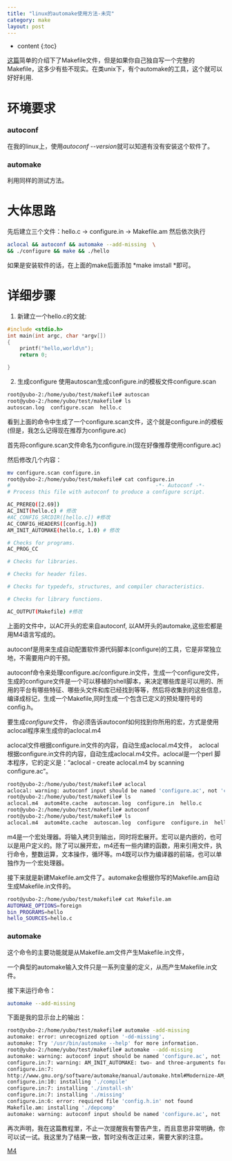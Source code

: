 ```yaml
---
title: "linux的automake使用方法-未完"
category: make
layout: post
---
```


* content
{:toc}

[这篇](http://www.aftermath.cn/Makefile.html)简单的介绍下了Makefile文件，但是如果你自己独自写一个完整的Makefile，这多少有些不现实。在类unix下，有个automake的工具，这个就可以好好利用.

# 环境要求

### autoconf
在我的linux上，使用*autoconf  --version*就可以知道有没有安装这个软件了。

### automake
利用同样的测试方法。


# 大体思路

先后建立三个文件：hello.c -> configure.in -> Makefile.am 然后依次执行

```bash
aclocal && autoconf && automake --add-missing  \
&& ./configure && make && ./hello

```

如果是安装软件的话，在上面的make后面添加 *make imstall *即可。

# 详细步骤


1. 新建立一个hello.c的文就:


```c
#include <stdio.h>
int main(int argc, char *argv[])
{
	printf("hello,world\n");
	return 0;

}


```

2. 生成configure
使用autoscan生成configure.in的模板文件configure.scan

```bash
root@yubo-2:/home/yubo/test/makefile# autoscan
root@yubo-2:/home/yubo/test/makefile# ls
autoscan.log  configure.scan  hello.c

```
看到上面的命令中生成了一个configure.scan文件，这个就是configure.in的模板(但是，我怎么记得现在推荐为configure.ac)


首先将configure.scan文件命名为configure.in(现在好像推荐使用configure.ac)

然后修改几个内容：

```bash
mv configure.scan configure.in
root@yubo-2:/home/yubo/test/makefile# cat configure.in
#                                               -*- Autoconf -*-
# Process this file with autoconf to produce a configure script.

AC_PREREQ([2.69])
AC_INIT(hello.c) # 修改
#AC_CONFIG_SRCDIR([hello.c]) #修改
AC_CONFIG_HEADERS([config.h])
AM_INIT_AUTOMAKE(hello.c, 1.0) # 修改

# Checks for programs.
AC_PROG_CC

# Checks for libraries.

# Checks for header files.

# Checks for typedefs, structures, and compiler characteristics.

# Checks for library functions.

AC_OUTPUT(Makefile) #修改
```

上面的文件中，以AC开头的宏来自autoconf, 以AM开头的automake,这些宏都是用M4语言写成的。

autoconf是用来生成自动配置软件源代码脚本(configure)的工具，它是非常独立地，不需要用户的干预。

autoconf命令来处理configure.ac/configure.in文件，生成一个configure文件，生成的configure文件是一个可以移植的shell脚本，来决定哪些库是可以用的、所用的平台有哪些特征、哪些头文件和库已经找到等等，然后将收集到的这些信息，编译成标记，生成一个Makefile,同时生成一个包含已定义的预处理符号的config.h。

要生成*configure*文件， 你必须告诉autoconf如何找到你所用的宏，方式是使用aclocal程序来生成你的aclocal.m4

aclocal文件根据configure.in文件的内容，自动生成aclocal.m4文件，　aclocal根据configure.in文件的内容，自动生成aclocal.m4文件。aclocal是一个perl 脚本程序，它的定义是：“aclocal - create aclocal.m4 by scanning configure.ac”。

```bash
root@yubo-2:/home/yubo/test/makefile# aclocal
aclocal: warning: autoconf input should be named 'configure.ac', not 'configure.in'
root@yubo-2:/home/yubo/test/makefile# ls
aclocal.m4  autom4te.cache  autoscan.log  configure.in	hello.c
root@yubo-2:/home/yubo/test/makefile# autoconf
root@yubo-2:/home/yubo/test/makefile# ls
aclocal.m4  autom4te.cache  autoscan.log  configure  configure.in  hello.c
```

m4是一个宏处理器。将输入拷贝到输出，同时将宏展开。宏可以是内嵌的，也可以是用户定义的。除了可以展开宏，m4还有一些内建的函数，用来引用文件，执行命令，整数运算，文本操作，循环等。m4既可以作为编译器的前端，也可以单独作为一个宏处理器。

接下来就是新建Makefile.am文件了。automake会根据你写的Makefile.am自动生成Makefile.in文件的。

```bash
root@yubo-2:/home/yubo/test/makefile# cat Makefile.am
AUTOMAKE_OPTIONS=foreign
bin_PROGRAMS=hello
hello_SOURCES=hello.c

```

### automake

这个命令的主要功能就是从Makefile.am文件产生Makefile.in文件，

一个典型的automake输入文件只是一系列变量的定义，从而产生Makefile.in文件。

接下来运行命令：

```bash
automake --add-missing
```

下面是我的显示台上的输出：

```bash
root@yubo-2:/home/yubo/test/makefile# automake -add-missing
automake: error: unrecognized option '-dd-missing'.
automake: Try '/usr/bin/automake --help' for more information.
root@yubo-2:/home/yubo/test/makefile# automake --add-missing
automake: warning: autoconf input should be named 'configure.ac', not 'configure.in'
configure.in:7: warning: AM_INIT_AUTOMAKE: two- and three-arguments forms are deprecated.  For more info, see:
configure.in:7:
http://www.gnu.org/software/automake/manual/automake.html#Modernize-AM_005fINIT_005fAUTOMAKE-invocation
configure.in:10: installing './compile'
configure.in:7: installing './install-sh'
configure.in:7: installing './missing'
configure.in:6: error: required file 'config.h.in' not found
Makefile.am: installing './depcomp'
automake: warning: autoconf input should be named 'configure.ac', not 'configure.in'
```


再次声明，我在这篇教程里，不止一次提醒我有警告产生，而且意思非常明确，你可以试一试。我这里为了结果一致，暂时没有改正过来，需要大家的注意。







[M4](https://www.gnu.org/software/m4/m4.html)



